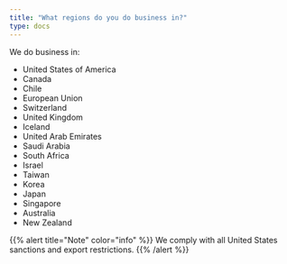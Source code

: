 ```yaml
---
title: "What regions do you do business in?"
type: docs
---
```


We do business in:

- United States of America
- Canada
- Chile
- European Union
- Switzerland
- United Kingdom
- Iceland
- United Arab Emirates
- Saudi Arabia
- South Africa
- Israel
- Taiwan
- Korea
- Japan
- Singapore
- Australia
- New Zealand

{{% alert title="Note" color="info" %}}
We comply with all United States sanctions and export restrictions.
{{% /alert %}}
